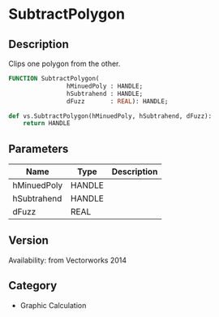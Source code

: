 # SubtractPolygon

## Description
Clips one polygon from the other.

```pascal
FUNCTION SubtractPolygon(
				hMinuedPoly : HANDLE;
				hSubtrahend : HANDLE;
				dFuzz       : REAL): HANDLE;
```

```python
def vs.SubtractPolygon(hMinuedPoly, hSubtrahend, dFuzz):
    return HANDLE
```

## Parameters
|Name|Type|Description|
|---|---|---|
|hMinuedPoly|HANDLE|   |
|hSubtrahend|HANDLE|   |
|dFuzz|REAL|   |

## Version
Availability: from Vectorworks 2014

## Category
* Graphic Calculation

